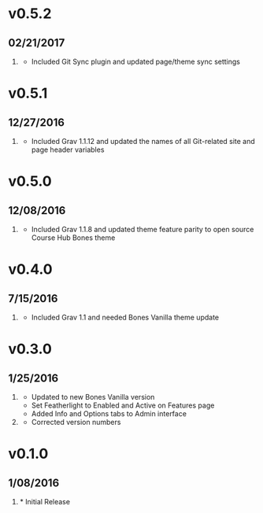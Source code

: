 # v0.5.2
## 02/21/2017

1. [](#improvement)
    * Included Git Sync plugin and updated page/theme sync settings

# v0.5.1
## 12/27/2016

1. [](#improvement)
    * Included Grav 1.1.12 and updated the names of all Git-related site and page header variables

# v0.5.0
## 12/08/2016

1. [](#improvement)
    * Included Grav 1.1.8 and updated theme feature parity to open source Course Hub Bones theme

# v0.4.0
## 7/15/2016

1. [](#improvement)
    * Included Grav 1.1 and needed Bones Vanilla theme update

# v0.3.0
## 1/25/2016

1. [](#improvement)
    * Updated to new Bones Vanilla version
    * Set Featherlight to Enabled and Active on Features page
    * Added Info and Options tabs to Admin interface
2. [](#bugfix)
    * Corrected version numbers

# v0.1.0
## 1/08/2016

1. [](#new)
		* Initial Release
